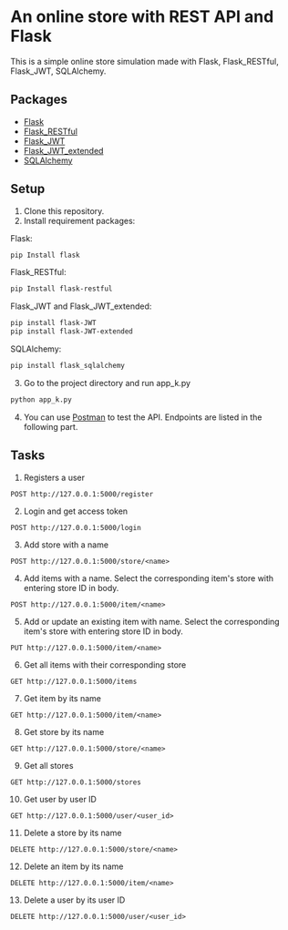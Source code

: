 
# An online store with REST API and Flask
This is a simple online store simulation made with Flask, Flask_RESTful, Flask_JWT, SQLAlchemy.
## Packages
* [Flask](https://flask.palletsprojects.com)
* [Flask_RESTful](https://flask-restful.readthedocs.io/en/latest/)
* [Flask_JWT](https://pythonhosted.org/Flask-JWT/)
* [Flask_JWT_extended](https://flask-jwt-extended.readthedocs.io/en/stable/)
* [SQLAlchemy](https://www.sqlalchemy.org/)
## Setup
1. Clone this repository.
2. Install requirement packages:

Flask:
```bash
pip Install flask
```
Flask_RESTful:
```bash
pip Install flask-restful
```
Flask_JWT and Flask_JWT_extended:
```bash
pip install flask-JWT
pip install flask-JWT-extended
```
SQLAlchemy:
```bash
pip install flask_sqlalchemy
```
3. Go to the project directory and run app_k.py
```bash
python app_k.py
```

4. You can use [Postman](https://www.postman.com/) to test the API. Endpoints are listed in the following part.

## Tasks 
1. Registers a user
```http
POST http://127.0.0.1:5000/register
```
2. Login and get access token
```http
POST http://127.0.0.1:5000/login
```
3. Add store with a name 
```http
POST http://127.0.0.1:5000/store/<name>
```
4. Add items with a name. Select the corresponding item's store with entering store ID in body.
```http
POST http://127.0.0.1:5000/item/<name>
```
5. Add or update an existing item with name. Select the corresponding item's store with entering store ID in body.
```http
PUT http://127.0.0.1:5000/item/<name>
```
6. Get all items with their corresponding store
```http
GET http://127.0.0.1:5000/items
```
7. Get item by its name
```http
GET http://127.0.0.1:5000/item/<name>
```
8. Get store by its name
```http
GET http://127.0.0.1:5000/store/<name>
```
9. Get all stores
```http
GET http://127.0.0.1:5000/stores
```
10. Get user by user ID
```http
GET http://127.0.0.1:5000/user/<user_id>
```
11. Delete a store by its name
```http
DELETE http://127.0.0.1:5000/store/<name>
```
12. Delete an item by its name
```http
DELETE http://127.0.0.1:5000/item/<name>
```
13. Delete a user by its user ID
```http
DELETE http://127.0.0.1:5000/user/<user_id>
```
